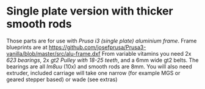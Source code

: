 # Single plate version with thicker smooth rods
Those parts are for use with *Prusa i3 (single plate) aluminium frame*. Frame blueprints are at https://github.com/josefprusa/Prusa3-vanilla/blob/master/src/alu-frame.dxf
From variable vitamins you need 2x *623 bearings*, 2x *gt2 Pulley with 18-25 teeth*, and a 6mm wide gt2 belts. The bearings are all *lm8uu* (10x) and smooth rods are 8mm.
You will also need extruder, included carriage will take one narrow (for example MGS or geared stepper based) or wade (see extras)
